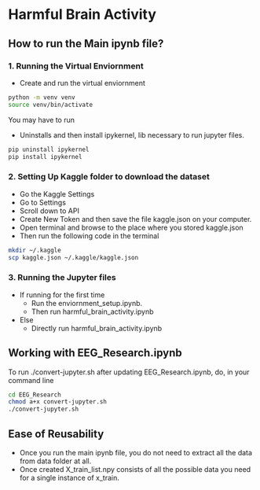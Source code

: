 # Harmful Brain Activity

## How to run the Main ipynb file?

### 1. Running the Virtual Enviornment 

- Create and run the virtual enviornment 
  
```bash
python -m venv venv
source venv/bin/activate
```

You may have to run 

- Uninstalls and then install ipykernel, lib necessary to run jupyter files.
```bash
pip uninstall ipykernel
pip install ipykernel
```


### 2. Setting Up Kaggle folder to download the dataset

- Go the Kaggle Settings
- Go to Settings
- Scroll down to API
- Create New Token and then save the file kaggle.json on your computer.
- Open terminal and browse to the place where you stored kaggle.json
- Then run the following code in the terminal

```bash
mkdir ~/.kaggle
scp kaggle.json ~/.kaggle/kaggle.json 
```

### 3. Running the Jupyter files

- If running for the first time
  - Run the enviornment_setup.ipynb.
  - Then run harmful_brain_activity.ipynb
- Else
  - Directly run harmful_brain_activity.ipynb


## Working with EEG_Research.ipynb

To run ./convert-jupyter.sh after updating EEG_Research.ipynb, do, in your command line

```bash
cd EEG_Research
chmod a+x convert-jupyter.sh
./convert-jupyter.sh
```

## Ease of Reusability

- Once you run the main ipynb file, you do not need to extract all the data from data folder at all. 
- Once created X_train_list.npy consists of all the possible data you need for a single instance of x_train.
